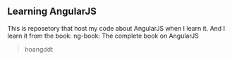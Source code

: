 ## Learning AngularJS

This is reposetory that host my code about AngularJS when I learn it.
And I learn it from the book: ng-book: The complete book on AngularJS
> hoangddt
